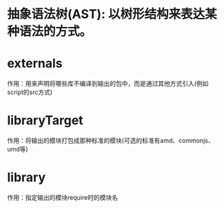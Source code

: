# 抽象语法树(AST): 以树形结构来表达某种语法的方式。

# externals
作用：用来声明将哪些库不编译到输出的包中，而是通过其他方式引入(例如script的src方式)
# libraryTarget
作用：将输出的模块打包成那种标准的模块(可选的标准有amd、commonjs、umd等)

# library
作用：指定输出的模块require时的模块名
